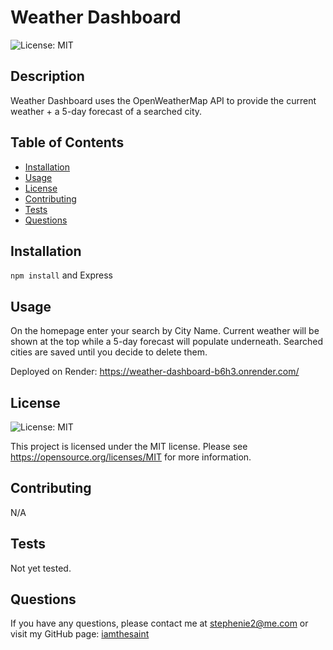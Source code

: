 # Weather Dashboard
![License: MIT](https://img.shields.io/badge/License-MIT-yellow.svg)

## Description
Weather Dashboard uses the OpenWeatherMap API to provide the current weather + a 5-day forecast of a searched city.

## Table of Contents
- [Installation](#installation)
- [Usage](#usage)
- [License](#license)
- [Contributing](#contributing)
- [Tests](#tests)
- [Questions](#questions)

## Installation
```npm install``` and Express

## Usage
On the homepage enter your search by City Name. Current weather will be shown at the top while a 5-day forecast will populate underneath. Searched cities are saved until you decide to delete them.

Deployed on Render: https://weather-dashboard-b6h3.onrender.com/

## License
![License: MIT](https://img.shields.io/badge/License-MIT-yellow.svg)

This project is licensed under the MIT license.
Please see https://opensource.org/licenses/MIT for more information.

## Contributing
N/A

## Tests
Not yet tested.

## Questions
If you have any questions, please contact me at stephenie2@me.com or visit my GitHub page: [iamthesaint](http://github.com/iamthesaint)
